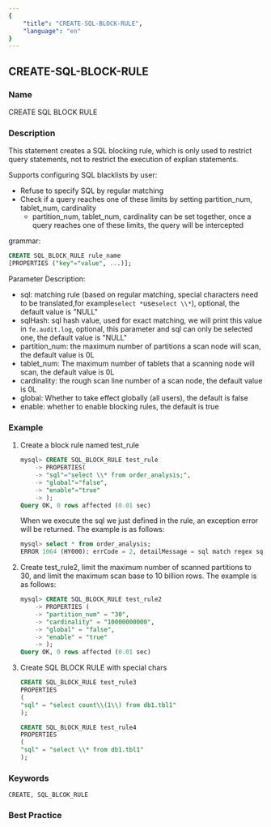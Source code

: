 ```yaml
---
{
    "title": "CREATE-SQL-BLOCK-RULE",
    "language": "en"
}
---
```


<!--
Licensed to the Apache Software Foundation (ASF) under one
or more contributor license agreements.  See the NOTICE file
distributed with this work for additional information
regarding copyright ownership.  The ASF licenses this file
to you under the Apache License, Version 2.0 (the
"License"); you may not use this file except in compliance
with the License.  You may obtain a copy of the License at

  http://www.apache.org/licenses/LICENSE-2.0

Unless required by applicable law or agreed to in writing,
software distributed under the License is distributed on an
"AS IS" BASIS, WITHOUT WARRANTIES OR CONDITIONS OF ANY
KIND, either express or implied.  See the License for the
specific language governing permissions and limitations
under the License.
-->

## CREATE-SQL-BLOCK-RULE

### Name

CREATE SQL BLOCK RULE

### Description

This statement creates a SQL blocking rule, which is only used to restrict query statements, not to restrict the execution of explian statements.

Supports configuring SQL blacklists by user:

- Refuse to specify SQL by regular matching
- Check if a query reaches one of these limits by setting partition_num, tablet_num, cardinality
  - partition_num, tablet_num, cardinality can be set together, once a query reaches one of these limits, the query will be intercepted

grammar:

```sql
CREATE SQL_BLOCK_RULE rule_name
[PROPERTIES ("key"="value", ...)];
````

Parameter Description:

- sql: matching rule (based on regular matching, special characters need to be translated,for example`select *`use`select \\*`), optional, the default value is "NULL"
- sqlHash: sql hash value, used for exact matching, we will print this value in `fe.audit.log`, optional, this parameter and sql can only be selected one, the default value is "NULL"
- partition_num: the maximum number of partitions a scan node will scan, the default value is 0L
- tablet_num: The maximum number of tablets that a scanning node will scan, the default value is 0L
- cardinality: the rough scan line number of a scan node, the default value is 0L
- global: Whether to take effect globally (all users), the default is false
- enable: whether to enable blocking rules, the default is true

### Example

1. Create a block rule named test_rule

   ```sql
   mysql> CREATE SQL_BLOCK_RULE test_rule
       -> PROPERTIES(
       -> "sql"="select \\* from order_analysis;",
       -> "global"="false",
       -> "enable"="true"
       -> );
   Query OK, 0 rows affected (0.01 sec)
   ````

   When we execute the sql we just defined in the rule, an exception error will be returned. The example is as follows:

   ```sql
   mysql> select * from order_analysis;
   ERROR 1064 (HY000): errCode = 2, detailMessage = sql match regex sql block rule: order_analysis_rule
   ````

2. Create test_rule2, limit the maximum number of scanned partitions to 30, and limit the maximum scan base to 10 billion rows. The example is as follows:

   ```sql
   mysql> CREATE SQL_BLOCK_RULE test_rule2
       -> PROPERTIES (
       -> "partition_num" = "30",
       -> "cardinality" = "10000000000",
       -> "global" = "false",
       -> "enable" = "true"
       -> );
   Query OK, 0 rows affected (0.01 sec)
   ````

3. Create SQL BLOCK RULE with special chars

    ```sql
    CREATE SQL_BLOCK_RULE test_rule3
    PROPERTIES
    ( 
    "sql" = "select count\\(1\\) from db1.tbl1"
    );

    CREATE SQL_BLOCK_RULE test_rule4
    PROPERTIES
    ( 
    "sql" = "select \\* from db1.tbl1"
    );
    ```

### Keywords

````text
CREATE, SQL_BLCOK_RULE
````

### Best Practice

